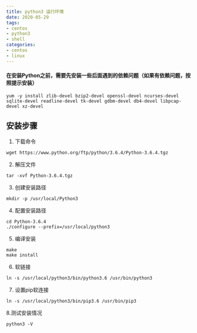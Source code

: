 ```yaml
---
title: python3 运行环境 
date: 2020-05-29
tags:
- centos
- python3
- shell
categories:
- centos
- linux
---
```


#### 在安装Python之前，需要先安装一些后面遇到的依赖问题（如果有依赖问题，按照提示安装）

```shell
yum -y install zlib-devel bzip2-devel openssl-devel ncurses-devel sqlite-devel readline-devel tk-devel gdbm-devel db4-devel libpcap-devel xz-devel
```

## 安装步骤

1. 下载命令

```shell
wget https://www.python.org/ftp/python/3.6.4/Python-3.6.4.tgz
```

2. 解压文件

```shell
tar -xvf Python-3.6.4.tgz
```

3. 创建安装路径

```shell
mkdir -p /usr/local/Python3
```

4. 配置安装路径

```shell
cd Python-3.6.4
./configure --prefix=/usr/local/python3
```

5. 编译安装

```shell
make
make install
```

6. 软链接

```shell
ln -s /usr/local/python3/bin/python3.6 /usr/bin/python3
```

7. 设置pip软连接

```shell
ln -s /usr/local/python3/bin/pip3.6 /usr/bin/pip3
```

8.测试安装情况

```shell
python3 -V
```


